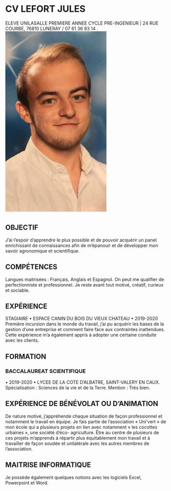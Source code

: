  # CV LEFORT JULES
ELEVE UNILASALLE PREMIERE ANNEE CYCLE PRE-INGENIEUR | 24 RUE COURBE, 76810 LUNERAY / 07 61 36 93 14 .
![JulesLefort](Photo/matete.jpg "Jules")
## OBJECTIF
J’ai l’espoir d’apprendre le plus possible et de pouvoir acquérir un panel enrichissant de connaissances afin de m’épanouir et de développer mon savoir agronomique et scientifique.
## COMPÉTENCES
Langues maitrisées : Français, Anglais et Espagnol.
On peut me qualifier de perfectionniste et professionnel. Je reste avant tout motivé, créatif, curieux et sociable.
## EXPÉRIENCE
STAGIAIRE • ESPACE CANIN DU BOIS DU VIEUX CHATEAU • 2019-2020
Première incursion dans le monde du travail, j’ai pu acquérir les bases de la gestion d’une entreprise et comment faire face aux contraintes inattendues. Cette expérience m’a également appris à adopter une certaine conduite avec les clients.
## FORMATION
### BACCALAUREAT SCIENTIFIQUE 
• 2019-2020 • LYCEE DE LA COTE D’ALBATRE, SAINT-VALERY EN CAUX. Spécialisation : Sciences de la vie et de la Terre. Mention : Très bien.
## EXPÉRIENCE DE BÉNÉVOLAT OU D’ANIMATION
De nature motivé, j’appréhende chaque situation de façon professionnel et notamment le travail en équipe. Je fais partie de l’association « Uni’vert » de mon école qui a plusieurs projets en lien avec notamment « les cocottes urbaines », une société d’éco- agriculture. Être au centre de plusieurs de ces projets m’apprends à répartir plus équitablement mon travail et à travailler de façon soudée et unilatérale avec les autres membres de l’association.
## MAITRISE INFORMATIQUE
Je possède également quelques notions avec les logiciels Excel, Powerpoint et Word.
